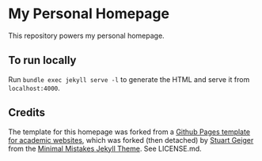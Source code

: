 # My Personal Homepage

This repository powers my personal homepage. 

## To run locally
Run `bundle exec jekyll serve -l` to generate the HTML and serve it from `localhost:4000`.

## Credits

The template for this homepage was forked from a [Github Pages template for academic websites](https://github.com/academicpages/academicpages.github.io), which was forked (then detached) by [Stuart Geiger](https://github.com/staeiou) from the [Minimal Mistakes Jekyll Theme](https://mmistakes.github.io/minimal-mistakes/). See LICENSE.md.
